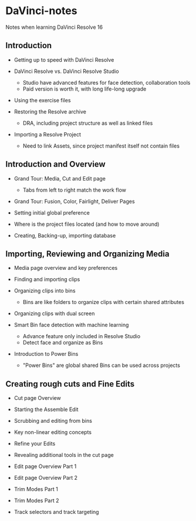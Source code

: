 # DaVinci-notes
Notes when learning DaVinci Resolve 16


## Introduction

- Getting up to speed with DaVinci Resolve

- DaVinci Resolve vs. DaVinci Resolve Studio
    - Studio have advanced features for face detection, collaboration tools
    - Paid version is worth it, with long life-long upgrade

- Using the exercise files

- Restoring the Resolve archive
  - DRA, including project structure as well as linked files

- Importing a Resolve Project
  - Need to link Assets, since project manifest itself not contain files

## Introduction and Overview

- Grand Tour: Media, Cut and Edit page
  - Tabs from left to right match the work flow

- Grand Tour: Fusion, Color, Fairlight, Deliver Pages

- Setting initial global preference

- Where is the project files located (and how to move around)

- Creating, Backing-up, importing database
  
## Importing, Reviewing and Organizing Media

- Media page overview and key preferences

- Finding and importing clips

- Organizing clips into bins
  - Bins are like folders to organize clips with certain shared attributes

- Organizing clips with dual screen
  
- Smart Bin face detection with machine learning
    - Advance feature only included in Resolve Studio
    - Detect face and organize as Bins

- Introduction to Power Bins
    - "Power Bins" are global shared Bins can be used across projects

## Creating rough cuts and Fine Edits

- Cut page Overview
  
- Starting the Assemble Edit

- Scrubbing and editing from bins

- Key non-linear editing concepts

- Refine your Edits

- Revealing additional tools in the cut page

- Edit page Overview Part 1

- Edit page Overview Part 2

- Trim Modes Part 1

- Trim Modes Part 2

- Track selectors and track targeting
